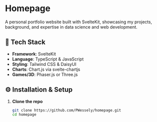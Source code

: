 # Homepage

A personal portfolio website built with SvelteKit, showcasing my projects, background, and expertise in data science and web development.

## 🚀 Tech Stack

- **Framework**: SvelteKit
- **Language**: TypeScript & JavaScript
- **Styling**: Tailwind CSS & DaisyUI
- **Charts**: Chart.js via svelte-chartjs
- **Games/3D**: Phaser.js or Three.js

## ⚙️ Installation & Setup

1. **Clone the repo**
   ```bash
   git clone https://github.com/PWessely/homepage.git
   cd homepage